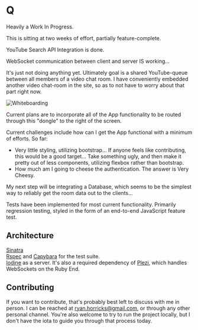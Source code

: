 # Q
Heavily a Work In Progress.

This is sitting at two weeks of effort, partially feature-complete.

YouTube Search API Integration is done.

WebSocket communication between client and server IS working...

It's just not doing anything yet. Ultimately goal is a shared YouTube-queue
between all members of a video chat room. I have conveniently embedded another
video chat-room in the site, so as to not have to worry about that part right
now.

![Whiteboarding](https://i.imgur.com/MCFQGsW.jpg)

Current plans are to incorporate all of the App functionality to be routed
through this "dongle" to the right of the screen.

Current challenges include how can I get the App functional with a minimum of
efforts. So far:

  - Very little styling, utilizing bootstrap... If anyone feels like
      contributing, this would be a good target... Take something ugly, and then
      make it pretty out of less components, utilizing flexbox rather than
      bootstrap.
  - How much am I going to cheese the authentication. The answer is Very Cheesy.

My next step will be integrating a Database, which seems to be the simplest way
to reliably get the room data out to the clients...

Tests have been implemented for most current functionality. Primarily
regression testing, styled in the form of an end-to-end JavaScript feature
test.


## Architecture
[Sinatra](https://github.com/sinatra/sinatra)  
[Rspec](https://github.com/rspec/rspec/) and
[Capybara](https://github.com/teamcapybara/capybara) for the test suite.  
[Iodine](https://github.com/boazsegev/iodine) as a server.
It's also a required dependency of [Plezi](https://github.com/boazsegev/plezi),
which handles WebSockets on the Ruby End.

## Contributing
If you want to contribute, that's probably best left to discuss with me in
person. I can be reached at ryan.horricks@gmail.com, or through any other
personal channel. You're also welcome to try to run the project locally, but I
don't have the iota to guide you through that process today.
